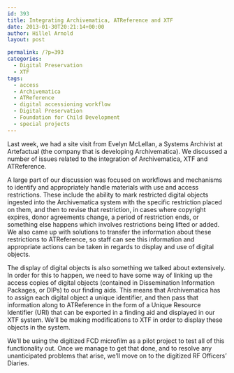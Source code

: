 ```yaml
---
id: 393
title: Integrating Archivematica, ATReference and XTF
date: 2013-01-30T20:21:14+00:00
author: Hillel Arnold
layout: post

permalink: /?p=393
categories:
  - Digital Preservation
  - XTF
tags:
  - access
  - Archivematica
  - ATReference
  - digital accessioning workflow
  - Digital Preservation
  - Foundation for Child Development
  - special projects
---
```

Last week, we had a site visit from Evelyn McLellan, a Systems Archivist at Artefactual (the company that is developing Archivematica). We discussed a number of issues related to the integration of Archivematica, XTF and ATReference.<!--more-->

A large part of our discussion was focused on workflows and mechanisms to identify and appropriately handle materials with use and access restrictions. These include the ability to mark restricted digital objects ingested into the Archivematica system with the specific restriction placed on them, and then to revise that restriction, in cases where copyright expires, donor agreements change, a period of restriction ends, or something else happens which involves restrictions being lifted or added. We also came up with solutions to transfer the information about these restrictions to ATReference, so staff can see this information and appropriate actions can be taken in regards to display and use of digital objects.

The display of digital objects is also something we talked about extensively. In order for this to happen, we need to have some way of linking up the access copies of digital objects (contained in Dissemination Information Packages, or DIPs) to our finding aids. This means that Archivematica has to assign each digital object a unique identifier, and then pass that information along to ATReference in the form of a Unique Resource Identifier (URI) that can be exported in a finding aid and displayed in our XTF system. We’ll be making modifications to XTF in order to display these objects in the system.

We’ll be using the digitized FCD microfilm as a pilot project to test all of this functionality out. Once we manage to get that done, and to resolve any unanticipated problems that arise, we’ll move on to the digitized RF Officers’ Diaries.